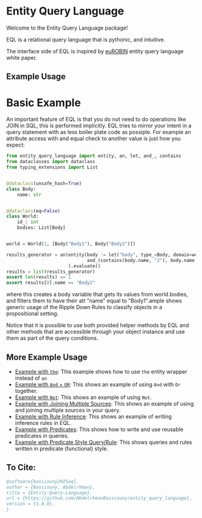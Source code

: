# Entity Query Language


Welcome to the Entity Query Language package!

EQL is a relational query language that is pythonic, and intuitive.

The interface side of EQL is inspired by [euROBIN](https://www.eurobin-project.eu/) entity query language white paper.


## Example Usage

# Basic Example
An important feature of EQL is that you do not need to do operations like JOIN in SQL, this is performed implicitly.
EQL tries to mirror your intent in a query statement with as less boiler plate code as possiple.
For example an attribute access with and equal check to another value is just how you expect:

```python
from entity_query_language import entity, an, let, and_, contains
from dataclasses import dataclass
from typing_extensions import List


@dataclass(unsafe_hash=True)
class Body:
    name: str


@dataclass(eq=False)
class World:
    id_: int
    bodies: List[Body]


world = World(1, [Body("Body1"), Body("Body2")])

results_generator = an(entity(body := let("body", type_=Body, domain=world.bodies),
                              and_(contains(body.name, "2"), body.name.startswith("Body")))
                       ).evaluate()
results = list(results_generator)
assert len(results) == 1
assert results[0].name == "Body2"
```

where this creates a body variable that gets its values from world.bodies, and filters them to have their att "name"
equal to "Body1".ample shows generic usage of the Ripple Down Rules to classify objects in a propositional setting.

Notice that it is possible to use both provided helper methods by EQL and other methods that are accessible through your
object instance and use them as part of the query conditions.

## More Example Usage

- [Example with `the`](example_with_the.md): This example shows how to use `the` entity wrapper instead of `an`
- [Example with `And` + `OR`](example_with_and_or.md): This shows an example of using `And` with `Or` together.
- [Example with `Not`](example_with_not.md): This shows an example of using `Not`.
- [Example with Joining Multiple Sources](example_with_joining_multiple_sources.md): This shows an example of using and joining multiple sources in your query. 
- [Example with Rule Inference](example_with_inference.md): This shows an example of writing inference rules in EQL.
- [Example with Predicates](example_with_predicate.md): This shows how to write and use reusable predicates in queries.
- [Example with Predicate Style Query/Rule](example_with_predicate_style_query.md): This shows queries and rules written in predicate (functional) style.

## To Cite:

```bib
@software{bassiouny2025eql,
author = {Bassiouny, Abdelrhman},
title = {Entity-Query-Language},
url = {https://github.com/AbdelrhmanBassiouny/entity_query_language},
version = {1.0.0},
}
```